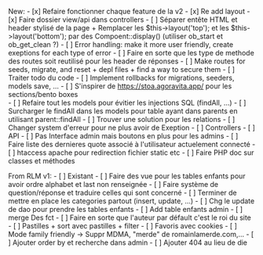 New:
    - [x] Refaire fonctionner chaque feature de la v2
    - [x] Re add layout
    - [x] Faire dossier view/api dans controllers
    - [ ] Séparer entête HTML et header stylisé de la page + Remplacer les $this->layout('top'); et les $this->layout('bottom'); par des Compoent::display() (utiliser ob_start et ob_get_clean ?)
    - [ ] Error handling: make it more user friendly, create exeptions for each type of error
    - [ ] Faire en sorte que les type de methode des routes soit reutilisé pour les header de réponses
    - [ ] Make routes for seeds, migrate, and reset + depl files + find a way to secure them
    - [ ] Traiter todo du code
    - [ ] Implement rollbacks for migrations, seeders, models save, ...
    - [ ] S'inspirer de https://stoa.agoravita.app/ pour les sections/bento boxes  
    - [ ] Refaire tout les models pour évitier les injections SQL (findAll, ...)
    - [ ] Surcharger le findAll dans les models pour table ayant dans parents en utilisant parent::findAll
	- [ ] Trouver une solution pour les relations
    - [ ] Changer system d'erreur pour ne plus avoir de Exeption
    - [ ] Controllers
    - [ ] API
    - [ ] Pas Interface admin mais boutons en plus pour les admins
    - [ ] Faire liste des dernieres quote associé à l'utilisateur actuelement connecté
    - [ ] htaccess apache pour redirection fichier static etc
    - [ ] Faire PHP doc sur classes et méthodes

From RLM v1:
    - [ ] Existant
    - [ ] Faire des vue pour les tables enfants pour avoir ordre alphabet et last non renseignée
    - [ ] Faire système de question/réponse et traduire celles qui sont concerné
    - [ ] Terminer de mettre en place les categories partout (insert, update, ...)
    - [ ] Chg le update de dao pour prendre les tables enfants
    - [ ] Add table enfants admin
    - [ ] merge Des fct
    - [ ] Faire en sorte que l'auteur par défault c'est le roi du site
    - [ ] Pastilles + sort avec pastilles + filter
    - [ ] Favoris avec cookies
    - [ ] Mode family friendly -> Suppr MDMA, "merde" de romainlamerde.com,...
    - [ ] Ajouter order by et recherche dans admin
    - [ ] Ajouter 404 au lieu de die